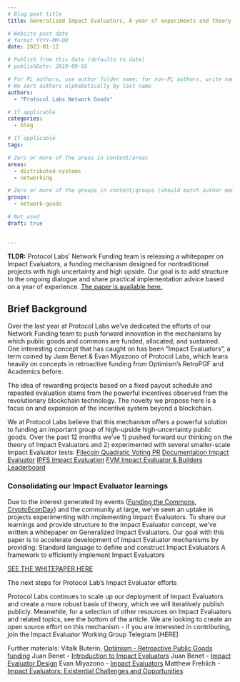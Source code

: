 ```yaml
---
# Blog post title
title: Generalized Impact Evaluators, A year of experiments and theory

# Website post date
# format YYYY-MM-DD
date: 2023-01-12

# Publish from this date (defaults to date)
# publishDate: 2019-09-03

# For PL authors, use author folder name; for non-PL authors, write name as in paper within ""
# We sort authors alphabetically by last name
authors:
  - "Protocol Labs Network Goods"

# If applicable
categories:
  - blog

# If applicable
tags:

# Zero or more of the areas in content/areas
areas:
  - distributed-systems
  - networking

# Zero or more of the groups in content/groups (should match author membership)
groups:
  - network-goods

# Not used
draft: true


---
```

**TLDR:** Protocol Labs' Network Funding team is releasing a whitepaper on Impact Evaluators, a funding mechanism designed for nontraditional projects with high uncertainty and high upside. Our goal is to add structure to the ongoing dialogue and share practical implementation advice based on a year of experience. [The paper is available here.](https://research.protocol.ai/publications/generalized-impact-evaluators/)

## Brief Background

Over the last year at Protocol Labs we’ve dedicated the efforts of our Network Funding team to push forward innovation in the mechanisms by which public goods and commons are funded, allocated, and sustained.  One interesting concept that has caught on has been “Impact Evaluators”, a term coined by Juan Benet & Evan Miyazono of Protocol Labs, which leans heavily on concepts in retroactive funding from Optimism’s RetroPGF and Academics before.

The idea of rewarding projects based on a fixed payout schedule and repeated evaluation stems from the powerful incentives observed from the revolutionary blockchain technology. The novelty we propose here is a focus on and expansion of the incentive system beyond a blockchain.  

We at Protocol Labs believe that this mechanism offers a powerful solution to funding an important group of high-upside high-uncertainty public goods. Over the past 12 months we’ve 1) pushed forward our thinking on the theory of Impact Evaluators and 2) experimented with several smaller-scale Impact Evaluator tests:
[Filecoin Quadratic Voting PR](https://filecoin.io/blog/posts/a-public-goods-experiment-on-filecoin-retroactively-funding-impact-with-quadratic-voting/)
[Documentation Impact Evaluator](https://github.com/protocol/Network-Funding/blob/main/Documentation_challenge.md)
[IPFS Impact Evaluation](https://network-goods.notion.site/IPFS-Impact-Evaluator-Round-1-bcc8450ae387487fad9916cf9d645417)
[FVM Impact Evaluator & Builders Leaderboard](https://network-goods.notion.site/Impact-Evaluators-Builders-Leaderboard-602ea6755b5642e1ad6f9da59a47fa62)

### Consolidating our Impact Evaluator learnings

Due to the interest generated by events ([Funding the Commons](https://fundingthecommons.io/), [CryptoEconDay](https://www.cryptoeconday.io/)) and the community at large, we’ve seen an uptake in projects experimenting with implementing Impact Evaluators. To share our learnings and provide structure to the Impact Evaluator concept, we’ve written a whitepaper on Generalized Impact Evaluators. Our goal with this paper is to accelerate development of Impact Evaluator mechanisms by providing:
Standard language to define and construct Impact Evaluators
A framework to efficiently implement Impact Evaluators

[SEE THE WHITEPAPER HERE]([url](https://research.protocol.ai/publications/generalized-impact-evaluators/))

The next steps for Protocol Lab’s Impact Evaluator efforts

Protocol Labs continues to scale up our deployment of Impact Evaluators and create a more robust basis of theory, which we will iteratively publish publicly.  Meanwhile, for a selection of other resources on Impact Evaluators and related topics, see the bottom of the article. We are looking to create an open source effort on this mechanism - if you are interested in contributing, join the Impact Evaluator Working Group Telegram [HERE]

Further materials:
Vitalk Buterin, [Optimism - Retroactive Public Goods funding](https://medium.com/ethereum-optimism/retroactive-public-goods-funding-33c9b7d00f0c)
Juan Benet - [Introduction to Impact Evaluators](https://youtu.be/TdDHWv00Z4E)
Juan Benet - [Impact Evaluator Design](https://youtu.be/1soPQ31ZHkQ)
Evan Miyazono - [Impact Evaluators](https://youtu.be/dpLtrugjfMc)
Matthew Frehlich - [Impact Evaluators: Existential Challenges and Opportunities](https://youtu.be/3X141_IFDm0)
